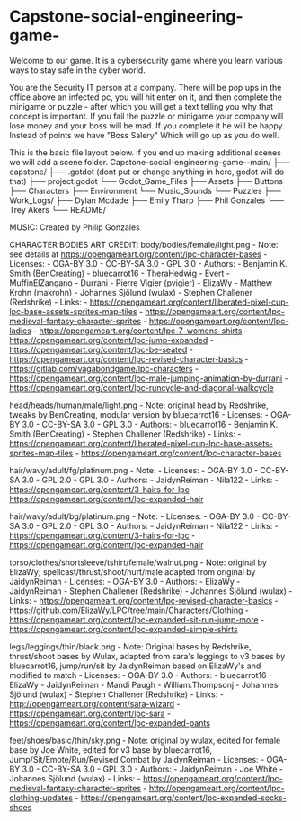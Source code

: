 # Capstone-social-engineering-game-

Welcome to our game. It is a cybersecurity game where you learn various ways to stay safe in the cyber world.

You are the Security IT person at a company. There will be pop ups in the office above an infected pc, you will hit enter on it, and then complete the minigame or puzzle - after which you will get a text telling you why that concept is important. If you fail the puzzle or minigame your company will lose money and your boss will be mad. If you complete it he will be happy. Instead of points we have "Boss Salery" Which will go up as you do well. 


This is the basic file layout below. if you end up making additional scenes we will add a scene folder.
Capstone-social-engineering-game--main/
├── capstone/
	├── .gotdot (dont put or change anything in here, godot will do that)
	├── project.godot
	└── Godot_Game_Files
		├── Assets
			├── Buttons
			├── Characters
			├──	Environment
			└── Music_Sounds
		└── Puzzles 
├── Work_Logs/
	├── Dylan Mcdade
	├──  Emily Tharp
	├── Phil Gonzales
	└── Trey Akers
└── README/


MUSIC:
Created by Philip Gonzales


CHARACTER BODIES ART CREDIT:
body/bodies/female/light.png
	- Note: see details at https://opengameart.org/content/lpc-character-bases
	- Licenses:
		- OGA-BY 3.0
		- CC-BY-SA 3.0
		- GPL 3.0
	- Authors:
		- Benjamin K. Smith (BenCreating)
		- bluecarrot16
		- TheraHedwig
		- Evert
		- MuffinElZangano
		- Durrani
		- Pierre Vigier (pvigier)
		- ElizaWy
		- Matthew Krohn (makrohn)
		- Johannes Sjölund (wulax)
		- Stephen Challener (Redshrike)
	- Links:
		- https://opengameart.org/content/liberated-pixel-cup-lpc-base-assets-sprites-map-tiles
		- https://opengameart.org/content/lpc-medieval-fantasy-character-sprites
		- https://opengameart.org/content/lpc-ladies
		- https://opengameart.org/content/lpc-7-womens-shirts
		- https://opengameart.org/content/lpc-jump-expanded
		- https://opengameart.org/content/lpc-be-seated
		- https://opengameart.org/content/lpc-revised-character-basics
		- https://gitlab.com/vagabondgame/lpc-characters
		- https://opengameart.org/content/lpc-male-jumping-animation-by-durrani
		- https://opengameart.org/content/lpc-runcycle-and-diagonal-walkcycle

head/heads/human/male/light.png
	- Note: original head by Redshrike, tweaks by BenCreating, modular version by bluecarrot16
	- Licenses:
		- OGA-BY 3.0
		- CC-BY-SA 3.0
		- GPL 3.0
	- Authors:
		- bluecarrot16
		- Benjamin K. Smith (BenCreating)
		- Stephen Challener (Redshrike)
	- Links:
		- https://opengameart.org/content/liberated-pixel-cup-lpc-base-assets-sprites-map-tiles
		- https://opengameart.org/content/lpc-character-bases

hair/wavy/adult/fg/platinum.png
	- Note: 
	- Licenses:
		- OGA-BY 3.0
		- CC-BY-SA 3.0
		- GPL 2.0
		- GPL 3.0
	- Authors:
		- JaidynReiman
		- Nila122
	- Links:
		- https://opengameart.org/content/3-hairs-for-lpc
		- https://opengameart.org/content/lpc-expanded-hair

hair/wavy/adult/bg/platinum.png
	- Note: 
	- Licenses:
		- OGA-BY 3.0
		- CC-BY-SA 3.0
		- GPL 2.0
		- GPL 3.0
	- Authors:
		- JaidynReiman
		- Nila122
	- Links:
		- https://opengameart.org/content/3-hairs-for-lpc
		- https://opengameart.org/content/lpc-expanded-hair

torso/clothes/shortsleeve/tshirt/female/walnut.png
	- Note: original by ElizaWy; spellcast/thrust/shoot/hurt/male adapted from original by JaidynReiman
	- Licenses:
		- OGA-BY 3.0
	- Authors:
		- ElizaWy
		- JaidynReiman
		- Stephen Challener (Redshrike)
		- Johannes Sjölund (wulax)
	- Links:
		- https://opengameart.org/content/lpc-revised-character-basics
		- https://github.com/ElizaWy/LPC/tree/main/Characters/Clothing
		- https://opengameart.org/content/lpc-expanded-sit-run-jump-more
		- https://opengameart.org/content/lpc-expanded-simple-shirts

legs/leggings/thin/black.png
	- Note: Original bases by Redshrike, thrust/shoot bases by Wulax, adapted from sara's leggings to v3 bases by bluecarrot16, jump/run/sit by JaidynReiman based on ElizaWy's and modified to match
	- Licenses:
		- OGA-BY 3.0
	- Authors:
		- bluecarrot16
		- ElizaWy
		- JaidynReiman
		- Mandi Paugh
		- William.Thompsonj
		- Johannes Sjölund (wulax)
		- Stephen Challener (Redshrike)
	- Links:
		- http://opengameart.org/content/sara-wizard
		- https://opengameart.org/content/lpc-sara
		- https://opengameart.org/content/lpc-expanded-pants

feet/shoes/basic/thin/sky.png
	- Note: original by wulax, edited for female base by Joe White, edited for v3 base by bluecarrot16, Jump/Sit/Emote/Run/Revised Combat by JaidynReiman
	- Licenses:
		- OGA-BY 3.0
		- CC-BY-SA 3.0
		- GPL 3.0
	- Authors:
		- JaidynReiman
		- Joe White
		- Johannes Sjölund (wulax)
	- Links:
		- https://opengameart.org/content/lpc-medieval-fantasy-character-sprites
		- http://opengameart.org/content/lpc-clothing-updates
		- https://opengameart.org/content/lpc-expanded-socks-shoes
